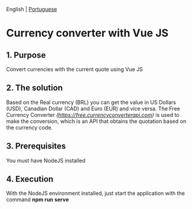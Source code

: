 English | [Portuguese](README_pt-br.md)

# Currency converter with Vue JS

## 1. Purpose
Convert currencies with the current quote using Vue JS

## 2. The solution
Based on the Real currency (BRL) you can get the value in US Dollars (USD), Canadian Dollar (CAD) and Euro (EUR) and vice versa.
The Free Currency Converter *(https://free.currencyconverterapi.com)* is used to make the conversion, which is an API that obtains the quotation based on the currency code.

## 3. Prerequisites
You must have NodeJS installed

## 4. Execution
With the NodeJS environment installed, just start the application with the command **npm run serve**
